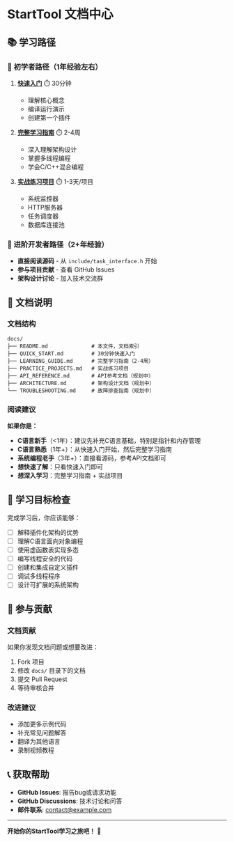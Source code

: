 # StartTool 文档中心

## 📚 学习路径

### 🔰 初学者路径（1年经验左右）

1. **[快速入门](QUICK_START.md)** ⏱️ 30分钟
   - 理解核心概念
   - 编译运行演示
   - 创建第一个插件

2. **[完整学习指南](LEARNING_GUIDE.md)** ⏱️ 2-4周
   - 深入理解架构设计
   - 掌握多线程编程
   - 学会C/C++混合编程

3. **[实战练习项目](PRACTICE_PROJECTS.md)** ⏱️ 1-3天/项目
   - 系统监控器
   - HTTP服务器
   - 任务调度器
   - 数据库连接池

### 🚀 进阶开发者路径（2+年经验）

- **直接阅读源码** - 从 `include/task_interface.h` 开始
- **参与项目贡献** - 查看 GitHub Issues
- **架构设计讨论** - 加入技术交流群

## 📖 文档说明

### 文档结构

```
docs/
├── README.md              # 本文件，文档索引
├── QUICK_START.md         # 30分钟快速入门
├── LEARNING_GUIDE.md      # 完整学习指南（2-4周）
├── PRACTICE_PROJECTS.md   # 实战练习项目
├── API_REFERENCE.md       # API参考文档（规划中）
├── ARCHITECTURE.md        # 架构设计文档（规划中）
└── TROUBLESHOOTING.md     # 故障排查指南（规划中）
```

### 阅读建议

**如果你是：**

- **C语言新手**（<1年）：建议先补充C语言基础，特别是指针和内存管理
- **C语言熟悉**（1年+）：从快速入门开始，然后完整学习指南
- **系统编程老手**（3年+）：直接看源码，参考API文档即可
- **想快速了解**：只看快速入门即可
- **想深入学习**：完整学习指南 + 实战项目

## 🎯 学习目标检查

完成学习后，你应该能够：

- [ ] 解释插件化架构的优势
- [ ] 理解C语言面向对象编程
- [ ] 使用虚函数表实现多态
- [ ] 编写线程安全的代码
- [ ] 创建和集成自定义插件
- [ ] 调试多线程程序
- [ ] 设计可扩展的系统架构

## 🤝 参与贡献

### 文档贡献

如果你发现文档问题或想要改进：

1. Fork 项目
2. 修改 `docs/` 目录下的文档
3. 提交 Pull Request
4. 等待审核合并

### 改进建议

- 添加更多示例代码
- 补充常见问题解答
- 翻译为其他语言
- 录制视频教程

## 📞 获取帮助

- **GitHub Issues**: 报告bug或请求功能
- **GitHub Discussions**: 技术讨论和问答
- **邮件联系**: <contact@example.com>

---

**开始你的StartTool学习之旅吧！** 🚀
